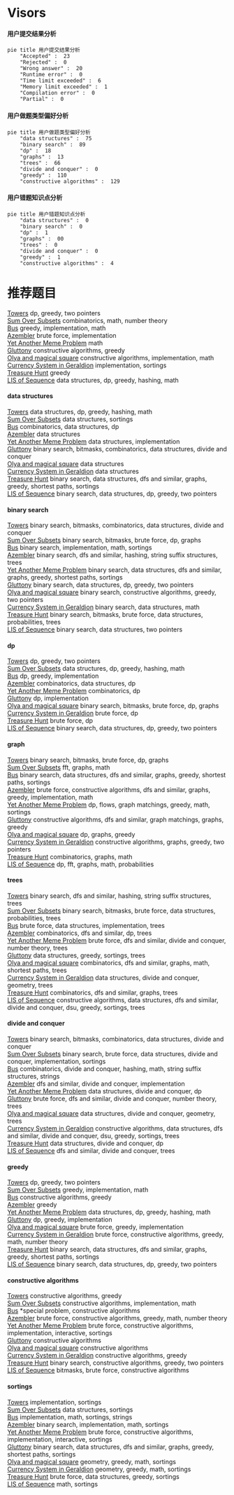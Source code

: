 # Visors
<!-- tabs:start -->
#### **用户提交结果分析**

```mermaid
pie title 用户提交结果分析
    "Accepted" :  23
    "Rejected" :  0
    "Wrong answer" :  20
    "Runtime error" :  0
    "Time limit exceeded" :  6
    "Memory limit exceeded" :  1
    "Compilation error" :  0
    "Partial" :  0
```
#### **用户做题类型偏好分析**

```mermaid
pie title 用户做题类型偏好分析
    "data structures" :  75
    "binary search" :  89
    "dp" :  18
    "graphs" :  13
    "trees" :  66
    "divide and conquer" :  0
    "greedy" :  110
    "constructive algorithms" :  129
```
#### **用户错题知识点分析**

```mermaid
pie title 用户错题知识点分析
    "data structures" :  0
    "binary search" :  0
    "dp" :  1
    "graphs" :  00
    "trees" :  0
    "divide and conquer" :  0
    "greedy" :  1
    "constructive algorithms" :  4
```
<!-- tabs:end -->
# 推荐题目
[Towers](http://codeforces.com/problemset/problem/229/D)		dp,
                        greedy,
                        two pointers		  
[Sum Over Subsets](http://codeforces.com/problemset/problem/1436/F)		combinatorics,
                        math,
                        number theory		  
[Bus](http://codeforces.com/problemset/problem/864/C)		greedy,
                        implementation,
                        math		  
[Azembler](http://codeforces.com/problemset/problem/93/C)		brute force,
                        implementation		  
[Yet Another Meme Problem](http://codeforces.com/problemset/problem/1288/B)		math		  
[Gluttony](http://codeforces.com/problemset/problem/891/B)		constructive algorithms,
                        greedy		  
[Olya and magical square](http://codeforces.com/problemset/problem/1080/D)		constructive algorithms,
                        implementation,
                        math		  
[Currency System in Geraldion](http://codeforces.com/problemset/problem/560/A)		implementation,
                        sortings		  
[Treasure Hunt](http://codeforces.com/problemset/problem/979/B)		greedy		  
[LIS of Sequence](http://codeforces.com/problemset/problem/486/E)		data structures,
                        dp,
                        greedy,
                        hashing,
                        math		  
<!-- tabs:start -->
#### **data structures**
[Towers](http://codeforces.com/problemset/problem/486/E)		data structures,
                        dp,
                        greedy,
                        hashing,
                        math		  
[Sum Over Subsets](http://codeforces.com/problemset/problem/286/D)		data structures,
                        sortings		  
[Bus](http://codeforces.com/problemset/problem/1085/G)		combinatorics,
                        data structures,
                        dp		  
[Azembler](http://codeforces.com/problemset/problem/788/E)		data structures		  
[Yet Another Meme Problem](https://codeforces.com/contest/879/problem/D)		data structures,
                        implementation		  
[Gluttony](https://codeforces.com/contest/876/problem/F)		binary search,
                        bitmasks,
                        combinatorics,
                        data structures,
                        divide and conquer		  
[Olya and magical square](http://codeforces.com/problemset/problem/1322/E)		data structures		  
[Currency System in Geraldion](http://codeforces.com/problemset/problem/911/G)		data structures		  
[Treasure Hunt](http://codeforces.com/problemset/problem/1307/D)		binary search,
                        data structures,
                        dfs and similar,
                        graphs,
                        greedy,
                        shortest paths,
                        sortings		  
[LIS of Sequence](http://codeforces.com/problemset/problem/1492/C)		binary search,
                        data structures,
                        dp,
                        greedy,
                        two pointers		  
#### **binary search**
[Towers](https://codeforces.com/contest/876/problem/F)		binary search,
                        bitmasks,
                        combinatorics,
                        data structures,
                        divide and conquer		  
[Sum Over Subsets](http://codeforces.com/problemset/problem/1102/F)		binary search,
                        bitmasks,
                        brute force,
                        dp,
                        graphs		  
[Bus](http://codeforces.com/problemset/problem/492/B)		binary search,
                        implementation,
                        math,
                        sortings		  
[Azembler](http://codeforces.com/problemset/problem/504/E)		binary search,
                        dfs and similar,
                        hashing,
                        string suffix structures,
                        trees		  
[Yet Another Meme Problem](http://codeforces.com/problemset/problem/1307/D)		binary search,
                        data structures,
                        dfs and similar,
                        graphs,
                        greedy,
                        shortest paths,
                        sortings		  
[Gluttony](http://codeforces.com/problemset/problem/1492/C)		binary search,
                        data structures,
                        dp,
                        greedy,
                        two pointers		  
[Olya and magical square](http://codeforces.com/problemset/problem/1463/D)		binary search,
                        constructive algorithms,
                        greedy,
                        two pointers		  
[Currency System in Geraldion](http://codeforces.com/problemset/problem/1490/G)		binary search,
                        data structures,
                        math		  
[Treasure Hunt](http://codeforces.com/problemset/problem/1479/D)		binary search,
                        bitmasks,
                        brute force,
                        data structures,
                        probabilities,
                        trees		  
[LIS of Sequence](http://codeforces.com/problemset/problem/1436/E)		binary search,
                        data structures,
                        two pointers		  
#### **dp**
[Towers](http://codeforces.com/problemset/problem/229/D)		dp,
                        greedy,
                        two pointers		  
[Sum Over Subsets](http://codeforces.com/problemset/problem/486/E)		data structures,
                        dp,
                        greedy,
                        hashing,
                        math		  
[Bus](https://codeforces.com/contest/860/problem/A)		dp,
                        greedy,
                        implementation		  
[Azembler](http://codeforces.com/problemset/problem/1085/G)		combinatorics,
                        data structures,
                        dp		  
[Yet Another Meme Problem](http://codeforces.com/problemset/problem/1000/D)		combinatorics,
                        dp		  
[Gluttony](http://codeforces.com/problemset/problem/611/C)		dp,
                        implementation		  
[Olya and magical square](http://codeforces.com/problemset/problem/1102/F)		binary search,
                        bitmasks,
                        brute force,
                        dp,
                        graphs		  
[Currency System in Geraldion](http://codeforces.com/problemset/problem/598/E)		brute force,
                        dp		  
[Treasure Hunt](http://codeforces.com/problemset/problem/1272/D)		brute force,
                        dp		  
[LIS of Sequence](http://codeforces.com/problemset/problem/1492/C)		binary search,
                        data structures,
                        dp,
                        greedy,
                        two pointers		  
#### **graph**
[Towers](http://codeforces.com/problemset/problem/1102/F)		binary search,
                        bitmasks,
                        brute force,
                        dp,
                        graphs		  
[Sum Over Subsets](http://codeforces.com/problemset/problem/1392/I)		fft,
                        graphs,
                        math		  
[Bus](http://codeforces.com/problemset/problem/1307/D)		binary search,
                        data structures,
                        dfs and similar,
                        graphs,
                        greedy,
                        shortest paths,
                        sortings		  
[Azembler](http://codeforces.com/problemset/problem/1487/C)		brute force,
                        constructive algorithms,
                        dfs and similar,
                        graphs,
                        greedy,
                        implementation,
                        math		  
[Yet Another Meme Problem](http://codeforces.com/problemset/problem/1437/C)		dp,
                        flows,
                        graph matchings,
                        greedy,
                        math,
                        sortings		  
[Gluttony](http://codeforces.com/problemset/problem/1470/D)		constructive algorithms,
                        dfs and similar,
                        graph matchings,
                        graphs,
                        greedy		  
[Olya and magical square](http://codeforces.com/problemset/problem/1476/C)		dp,
                        graphs,
                        greedy		  
[Currency System in Geraldion](http://codeforces.com/problemset/problem/1304/D)		constructive algorithms,
                        graphs,
                        greedy,
                        two pointers		  
[Treasure Hunt](http://codeforces.com/problemset/problem/1475/C)		combinatorics,
                        graphs,
                        math		  
[LIS of Sequence](http://codeforces.com/problemset/problem/553/E)		dp,
                        fft,
                        graphs,
                        math,
                        probabilities		  
#### **trees**
[Towers](http://codeforces.com/problemset/problem/504/E)		binary search,
                        dfs and similar,
                        hashing,
                        string suffix structures,
                        trees		  
[Sum Over Subsets](http://codeforces.com/problemset/problem/1479/D)		binary search,
                        bitmasks,
                        brute force,
                        data structures,
                        probabilities,
                        trees		  
[Bus](http://codeforces.com/problemset/problem/1511/C)		brute force,
                        data structures,
                        implementation,
                        trees		  
[Azembler](http://codeforces.com/problemset/problem/1499/F)		combinatorics,
                        dfs and similar,
                        dp,
                        trees		  
[Yet Another Meme Problem](http://codeforces.com/problemset/problem/1491/E)		brute force,
                        dfs and similar,
                        divide and conquer,
                        number theory,
                        trees		  
[Gluttony](http://codeforces.com/problemset/problem/1466/D)		data structures,
                        greedy,
                        sortings,
                        trees		  
[Olya and magical square](http://codeforces.com/problemset/problem/1495/D)		combinatorics,
                        dfs and similar,
                        graphs,
                        math,
                        shortest paths,
                        trees		  
[Currency System in Geraldion](http://codeforces.com/problemset/problem/1303/G)		data structures,
                        divide and conquer,
                        geometry,
                        trees		  
[Treasure Hunt](http://codeforces.com/problemset/problem/1454/E)		combinatorics,
                        dfs and similar,
                        graphs,
                        trees		  
[LIS of Sequence](http://codeforces.com/problemset/problem/1494/D)		constructive algorithms,
                        data structures,
                        dfs and similar,
                        divide and conquer,
                        dsu,
                        greedy,
                        sortings,
                        trees		  
#### **divide and conquer**
[Towers](https://codeforces.com/contest/876/problem/F)		binary search,
                        bitmasks,
                        combinatorics,
                        data structures,
                        divide and conquer		  
[Sum Over Subsets](http://codeforces.com/problemset/problem/1461/D)		binary search,
                        brute force,
                        data structures,
                        divide and conquer,
                        implementation,
                        sortings		  
[Bus](http://codeforces.com/problemset/problem/1466/G)		combinatorics,
                        divide and conquer,
                        hashing,
                        math,
                        string suffix structures,
                        strings		  
[Azembler](http://codeforces.com/problemset/problem/1490/D)		dfs and similar,
                        divide and conquer,
                        implementation		  
[Yet Another Meme Problem](https://codeforces.com/contest/1483/problem/C)		data structures,
                        divide and conquer,
                        dp		  
[Gluttony](http://codeforces.com/problemset/problem/1491/E)		brute force,
                        dfs and similar,
                        divide and conquer,
                        number theory,
                        trees		  
[Olya and magical square](http://codeforces.com/problemset/problem/1303/G)		data structures,
                        divide and conquer,
                        geometry,
                        trees		  
[Currency System in Geraldion](http://codeforces.com/problemset/problem/1494/D)		constructive algorithms,
                        data structures,
                        dfs and similar,
                        divide and conquer,
                        dsu,
                        greedy,
                        sortings,
                        trees		  
[Treasure Hunt](http://codeforces.com/problemset/problem/1482/E)		data structures,
                        divide and conquer,
                        dp		  
[LIS of Sequence](http://codeforces.com/problemset/problem/566/C)		dfs and similar,
                        divide and conquer,
                        trees		  
#### **greedy**
[Towers](http://codeforces.com/problemset/problem/229/D)		dp,
                        greedy,
                        two pointers		  
[Sum Over Subsets](http://codeforces.com/problemset/problem/864/C)		greedy,
                        implementation,
                        math		  
[Bus](http://codeforces.com/problemset/problem/891/B)		constructive algorithms,
                        greedy		  
[Azembler](http://codeforces.com/problemset/problem/979/B)		greedy		  
[Yet Another Meme Problem](http://codeforces.com/problemset/problem/486/E)		data structures,
                        dp,
                        greedy,
                        hashing,
                        math		  
[Gluttony](https://codeforces.com/contest/860/problem/A)		dp,
                        greedy,
                        implementation		  
[Olya and magical square](http://codeforces.com/problemset/problem/1249/C1)		brute force,
                        greedy,
                        implementation		  
[Currency System in Geraldion](http://codeforces.com/problemset/problem/1332/B)		brute force,
                        constructive algorithms,
                        greedy,
                        math,
                        number theory		  
[Treasure Hunt](http://codeforces.com/problemset/problem/1307/D)		binary search,
                        data structures,
                        dfs and similar,
                        graphs,
                        greedy,
                        shortest paths,
                        sortings		  
[LIS of Sequence](http://codeforces.com/problemset/problem/1492/C)		binary search,
                        data structures,
                        dp,
                        greedy,
                        two pointers		  
#### **constructive algorithms**
[Towers](http://codeforces.com/problemset/problem/891/B)		constructive algorithms,
                        greedy		  
[Sum Over Subsets](http://codeforces.com/problemset/problem/1080/D)		constructive algorithms,
                        implementation,
                        math		  
[Bus](http://codeforces.com/problemset/problem/171/A)		*special problem,
                        constructive algorithms		  
[Azembler](http://codeforces.com/problemset/problem/1332/B)		brute force,
                        constructive algorithms,
                        greedy,
                        math,
                        number theory		  
[Yet Another Meme Problem](http://codeforces.com/problemset/problem/1267/I)		brute force,
                        constructive algorithms,
                        implementation,
                        interactive,
                        sortings		  
[Gluttony](http://codeforces.com/problemset/problem/805/B)		constructive algorithms		  
[Olya and magical square](https://codeforces.com/contest/1261/problem/A)		constructive algorithms		  
[Currency System in Geraldion](http://codeforces.com/problemset/problem/1493/A)		constructive algorithms,
                        greedy		  
[Treasure Hunt](http://codeforces.com/problemset/problem/1463/D)		binary search,
                        constructive algorithms,
                        greedy,
                        two pointers		  
[LIS of Sequence](https://codeforces.com/contest/1456/problem/B)		bitmasks,
                        brute force,
                        constructive algorithms		  
#### **sortings**
[Towers](http://codeforces.com/problemset/problem/560/A)		implementation,
                        sortings		  
[Sum Over Subsets](http://codeforces.com/problemset/problem/286/D)		data structures,
                        sortings		  
[Bus](http://codeforces.com/problemset/problem/721/B)		implementation,
                        math,
                        sortings,
                        strings		  
[Azembler](http://codeforces.com/problemset/problem/492/B)		binary search,
                        implementation,
                        math,
                        sortings		  
[Yet Another Meme Problem](http://codeforces.com/problemset/problem/1267/I)		brute force,
                        constructive algorithms,
                        implementation,
                        interactive,
                        sortings		  
[Gluttony](http://codeforces.com/problemset/problem/1307/D)		binary search,
                        data structures,
                        dfs and similar,
                        graphs,
                        greedy,
                        shortest paths,
                        sortings		  
[Olya and magical square](https://codeforces.com/contest/1496/problem/C)		geometry,
                        greedy,
                        math,
                        sortings		  
[Currency System in Geraldion](http://codeforces.com/problemset/problem/1495/A)		geometry,
                        greedy,
                        math,
                        sortings		  
[Treasure Hunt](http://codeforces.com/problemset/problem/1497/A)		brute force,
                        data structures,
                        greedy,
                        sortings		  
[LIS of Sequence](http://codeforces.com/problemset/problem/1427/A)		math,
                        sortings		  
<!-- tabs:end -->
